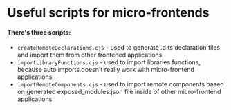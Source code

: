 # Useful scripts for micro-frontends

#### There's three scripts:
- ```createRemoteDeclarations.cjs``` - used to generate .d.ts declaration files and import them from other frontened applications
- ```importLibraryFunctions.cjs``` - used to import libraries functions, because auto imports doesn't really work with micro-frontend applications
- ```importRemoteComponents.cjs``` - used to import remote components based on generated exposed_modules.json file inside of other micro-frontend applications